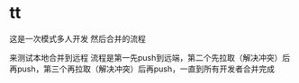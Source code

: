 # tt

这是一次模式多人开发
然后合并的流程

来测试本地合并到远程
流程是第一先push到远端，第二个先拉取（解决冲突）后再push，第三个再拉取（解决冲突）后再push，一直到所有开发者合并完成

